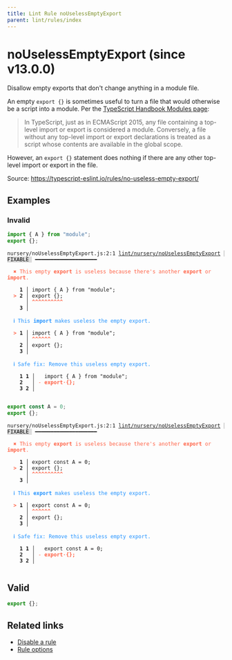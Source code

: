 ```yaml
---
title: Lint Rule noUselessEmptyExport
parent: lint/rules/index
---
```


# noUselessEmptyExport (since v13.0.0)

Disallow empty exports that don't change anything in a module file.

An empty `export {}` is sometimes useful to turn a file that would otherwise be a script into a module.
Per the [TypeScript Handbook Modules page](https://www.typescriptlang.org/docs/handbook/modules.html):

>In TypeScript, just as in ECMAScript 2015,
any file containing a top-level import or export is considered a module.
Conversely, a file without any top-level import or export declarations is treated as a script
whose contents are available in the global scope.


However, an `export {}` statement does nothing if there are any other top-level import or export in the file.

Source: https://typescript-eslint.io/rules/no-useless-empty-export/

## Examples

### Invalid

```jsx
import { A } from "module";
export {};
```

<pre class="language-text"><code class="language-text">nursery/noUselessEmptyExport.js:2:1 <a href="https://biomejs.dev/lint/rules/noUselessEmptyExport">lint/nursery/noUselessEmptyExport</a> <span style="color: #000; background-color: #ddd;"> FIXABLE </span> ━━━━━━━━━━━━━━━━━━━━

<strong><span style="color: Tomato;">  </span></strong><strong><span style="color: Tomato;">✖</span></strong> <span style="color: Tomato;">This empty </span><span style="color: Tomato;"><strong>export</strong></span><span style="color: Tomato;"> is useless because there's another </span><span style="color: Tomato;"><strong>export</strong></span><span style="color: Tomato;"> or </span><span style="color: Tomato;"><strong>import</strong></span><span style="color: Tomato;">.</span>
  
    <strong>1 │ </strong>import { A } from &quot;module&quot;;
<strong><span style="color: Tomato;">  </span></strong><strong><span style="color: Tomato;">&gt;</span></strong> <strong>2 │ </strong>export {};
   <strong>   │ </strong><strong><span style="color: Tomato;">^</span></strong><strong><span style="color: Tomato;">^</span></strong><strong><span style="color: Tomato;">^</span></strong><strong><span style="color: Tomato;">^</span></strong><strong><span style="color: Tomato;">^</span></strong><strong><span style="color: Tomato;">^</span></strong><strong><span style="color: Tomato;">^</span></strong><strong><span style="color: Tomato;">^</span></strong><strong><span style="color: Tomato;">^</span></strong><strong><span style="color: Tomato;">^</span></strong>
    <strong>3 │ </strong>
  
<strong><span style="color: rgb(38, 148, 255);">  </span></strong><strong><span style="color: rgb(38, 148, 255);">ℹ</span></strong> <span style="color: rgb(38, 148, 255);">This </span><span style="color: rgb(38, 148, 255);"><strong>import</strong></span><span style="color: rgb(38, 148, 255);"> makes useless the empty export.</span>
  
<strong><span style="color: Tomato;">  </span></strong><strong><span style="color: Tomato;">&gt;</span></strong> <strong>1 │ </strong>import { A } from &quot;module&quot;;
   <strong>   │ </strong><strong><span style="color: Tomato;">^</span></strong><strong><span style="color: Tomato;">^</span></strong><strong><span style="color: Tomato;">^</span></strong><strong><span style="color: Tomato;">^</span></strong><strong><span style="color: Tomato;">^</span></strong><strong><span style="color: Tomato;">^</span></strong>
    <strong>2 │ </strong>export {};
    <strong>3 │ </strong>
  
<strong><span style="color: rgb(38, 148, 255);">  </span></strong><strong><span style="color: rgb(38, 148, 255);">ℹ</span></strong> <span style="color: rgb(38, 148, 255);">Safe fix</span><span style="color: rgb(38, 148, 255);">: </span><span style="color: rgb(38, 148, 255);">Remove this useless empty export.</span>
  
    <strong>1</strong> <strong>1</strong><strong> │ </strong>  import { A } from &quot;module&quot;;
    <strong>2</strong>  <strong> │ </strong><span style="color: Tomato;">-</span> <span style="color: Tomato;"><strong>e</strong></span><span style="color: Tomato;"><strong>x</strong></span><span style="color: Tomato;"><strong>p</strong></span><span style="color: Tomato;"><strong>o</strong></span><span style="color: Tomato;"><strong>r</strong></span><span style="color: Tomato;"><strong>t</strong></span><span style="color: Tomato;"><span style="opacity: 0.8;"><strong>·</strong></span></span><span style="color: Tomato;"><strong>{</strong></span><span style="color: Tomato;"><strong>}</strong></span><span style="color: Tomato;"><strong>;</strong></span>
    <strong>3</strong> <strong>2</strong><strong> │ </strong>  
  
</code></pre>

```jsx
export const A = 0;
export {};
```

<pre class="language-text"><code class="language-text">nursery/noUselessEmptyExport.js:2:1 <a href="https://biomejs.dev/lint/rules/noUselessEmptyExport">lint/nursery/noUselessEmptyExport</a> <span style="color: #000; background-color: #ddd;"> FIXABLE </span> ━━━━━━━━━━━━━━━━━━━━

<strong><span style="color: Tomato;">  </span></strong><strong><span style="color: Tomato;">✖</span></strong> <span style="color: Tomato;">This empty </span><span style="color: Tomato;"><strong>export</strong></span><span style="color: Tomato;"> is useless because there's another </span><span style="color: Tomato;"><strong>export</strong></span><span style="color: Tomato;"> or </span><span style="color: Tomato;"><strong>import</strong></span><span style="color: Tomato;">.</span>
  
    <strong>1 │ </strong>export const A = 0;
<strong><span style="color: Tomato;">  </span></strong><strong><span style="color: Tomato;">&gt;</span></strong> <strong>2 │ </strong>export {};
   <strong>   │ </strong><strong><span style="color: Tomato;">^</span></strong><strong><span style="color: Tomato;">^</span></strong><strong><span style="color: Tomato;">^</span></strong><strong><span style="color: Tomato;">^</span></strong><strong><span style="color: Tomato;">^</span></strong><strong><span style="color: Tomato;">^</span></strong><strong><span style="color: Tomato;">^</span></strong><strong><span style="color: Tomato;">^</span></strong><strong><span style="color: Tomato;">^</span></strong><strong><span style="color: Tomato;">^</span></strong>
    <strong>3 │ </strong>
  
<strong><span style="color: rgb(38, 148, 255);">  </span></strong><strong><span style="color: rgb(38, 148, 255);">ℹ</span></strong> <span style="color: rgb(38, 148, 255);">This </span><span style="color: rgb(38, 148, 255);"><strong>export</strong></span><span style="color: rgb(38, 148, 255);"> makes useless the empty export.</span>
  
<strong><span style="color: Tomato;">  </span></strong><strong><span style="color: Tomato;">&gt;</span></strong> <strong>1 │ </strong>export const A = 0;
   <strong>   │ </strong><strong><span style="color: Tomato;">^</span></strong><strong><span style="color: Tomato;">^</span></strong><strong><span style="color: Tomato;">^</span></strong><strong><span style="color: Tomato;">^</span></strong><strong><span style="color: Tomato;">^</span></strong><strong><span style="color: Tomato;">^</span></strong>
    <strong>2 │ </strong>export {};
    <strong>3 │ </strong>
  
<strong><span style="color: rgb(38, 148, 255);">  </span></strong><strong><span style="color: rgb(38, 148, 255);">ℹ</span></strong> <span style="color: rgb(38, 148, 255);">Safe fix</span><span style="color: rgb(38, 148, 255);">: </span><span style="color: rgb(38, 148, 255);">Remove this useless empty export.</span>
  
    <strong>1</strong> <strong>1</strong><strong> │ </strong>  export const A = 0;
    <strong>2</strong>  <strong> │ </strong><span style="color: Tomato;">-</span> <span style="color: Tomato;"><strong>e</strong></span><span style="color: Tomato;"><strong>x</strong></span><span style="color: Tomato;"><strong>p</strong></span><span style="color: Tomato;"><strong>o</strong></span><span style="color: Tomato;"><strong>r</strong></span><span style="color: Tomato;"><strong>t</strong></span><span style="color: Tomato;"><span style="opacity: 0.8;"><strong>·</strong></span></span><span style="color: Tomato;"><strong>{</strong></span><span style="color: Tomato;"><strong>}</strong></span><span style="color: Tomato;"><strong>;</strong></span>
    <strong>3</strong> <strong>2</strong><strong> │ </strong>  
  
</code></pre>

## Valid

```jsx
export {};
```

## Related links

- [Disable a rule](/linter/#disable-a-lint-rule)
- [Rule options](/linter/#rule-options)
